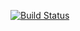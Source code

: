 [![Build Status](https://travis-ci.org/NoFunny/IrregularVerbs-IV-722.svg?branch=develop)](https://travis-ci.org/NoFunny/IrregularVerbs-IV-722)
